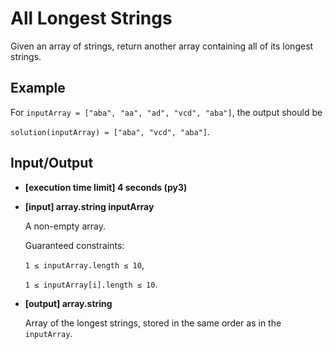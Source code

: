 # All Longest Strings

Given an array of strings, return another array containing all of its longest strings.

## Example

For `inputArray = ["aba", "aa", "ad", "vcd", "aba"]`, the output should be

`solution(inputArray) = ["aba", "vcd", "aba"]`.

## Input/Output

- **[execution time limit] 4 seconds (py3)**

- **[input] array.string inputArray**

	A non-empty array.

	Guaranteed constraints:

	`1 ≤ inputArray.length ≤ 10`,

	`1 ≤ inputArray[i].length ≤ 10`.

- **[output] array.string**

	Array of the longest strings, stored in the same order as in the `inputArray`.
